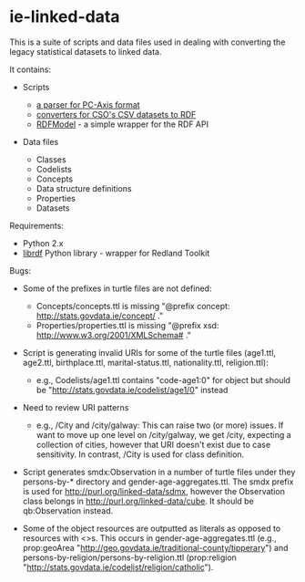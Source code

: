 ie-linked-data
==============

This is a suite of scripts and data files used in dealing with converting the legacy statistical datasets to linked data. 

It contains:

* Scripts
  * [a parser for PC-Axis format](ie-linked-data/tree/master/pcaxis/PCAxisParser.py)
  * [converters for CSO's CSV datasets to RDF](ie-linked-data/tree/master/csv/Converters/)
  * [RDFModel](ie-linked-data/tree/master/RDFModel/) - a simple wrapper for the RDF API

* Data files
  * Classes
  * Codelists
  * Concepts
  * Data structure definitions
  * Properties
  * Datasets


Requirements:

* Python 2.x
* [librdf](http://librdf.org/docs/python.html) Python library - wrapper for Redland Toolkit


Bugs:

* Some of the prefixes in turtle files are not defined:
  * Concepts/concepts.ttl is missing "@prefix concept: <http://stats.govdata.ie/concept/> ."
  * Properties/properties.ttl is missing "@prefix xsd: <http://www.w3.org/2001/XMLSchema#> ."

* Script is generating invalid URIs for some of the turtle files (age1.ttl, age2.ttl, birthplace.ttl, marital-status.ttl, nationality.ttl, religion.ttl):
  * e.g., Codelists/age1.ttl contains "code-age1:0" for object but should be "<http://stats.govdata.ie/codelist/age1/0>" instead

* Need to review URI patterns
  * e.g., /City and /city/galway: This can raise two (or more) issues. If want to move up one level on /city/galway, we get /city, expecting a collection of cities, however that URI doesn't exist due to case sensitivity. In contrast, /City is used for class definition.

* Script generates smdx:Observation in a number of turtle files under they persons-by-* directory and gender-age-aggregates.ttl. The smdx prefix is used for http://purl.org/linked-data/sdmx, however the Observation class belongs in http://purl.org/linked-data/cube. It should be qb:Observation instead.

* Some of the object resources are outputted as literals as opposed to resources with <>s. This occurs in gender-age-aggregates.ttl (e.g., prop:geoArea "http://geo.govdata.ie/traditional-county/tipperary") and persons-by-religion/persons-by-religion.ttl (prop:religion "http://stats.govdata.ie/codelist/religion/catholic").

